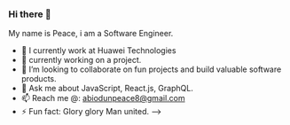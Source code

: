 ### Hi there 👋
My name is Peace, i am a Software Engineer.

- 🔭 I currently work at Huawei Technologies
- 🌱 currently working on a project.
- 👯 I’m looking to collaborate on fun projects and build valuable software products.
- 💬 Ask me about JavaScript, React.js, GraphQL.
- 📫 Reach me @: abiodunpeace8@gmail.com
- ⚡ Fun fact: Glory glory Man united.
-->
